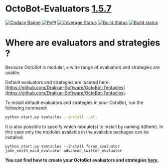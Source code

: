 # OctoBot-Evaluators [1.5.7](https://github.com/Drakkar-Software/OctoBot-Evaluators/blob/master/CHANGELOG.md)
[![Codacy Badge](https://api.codacy.com/project/badge/Grade/a0c08eab5d4c440aa6e3fc3061ad0520)](https://app.codacy.com/gh/Drakkar-Software/OctoBot-Evaluators?utm_source=github.com&utm_medium=referral&utm_content=Drakkar-Software/OctoBot-Evaluators&utm_campaign=Badge_Grade_Dashboard)
[![PyPI](https://img.shields.io/pypi/v/OctoBot-Evaluators.svg)](https://pypi.python.org/pypi/OctoBot-Evaluators/)
[![Coverage Status](https://coveralls.io/repos/github/Drakkar-Software/OctoBot-Evaluators/badge.svg)](https://coveralls.io/github/Drakkar-Software/OctoBot-Evaluators)
[![Build Status](https://travis-ci.com/Drakkar-Software/OctoBot-Evaluators.svg?branch=master)](https://travis-ci.com/Drakkar-Software/OctoBot-Evaluators) 
[![Build status](https://ci.appveyor.com/api/projects/status/p68n2y6547xhw0t6?svg=true)](https://ci.appveyor.com/project/Herklos/octobot-evaluators)

# Where are evaluators and strategies ?

Because OctoBot is modular, a wide range of evaluators and strategies are usable.

Default evaluators and strategies are located here: [https://github.com/Drakkar-Software/OctoBot-Tentacles](https://github.com/Drakkar-Software/OctoBot-Tentacles).

To install default evaluators and strategies in your OctoBot, run the following command: 

```bash
python start.py tentacles --install --all
```


It is also possible to specify which module(s) to install by naming it(them). In this case only the modules available in the available packages can be installed.
```
python start.py tentacles --install forum_evaluator john_smith_macd_evaluator advanced_twitter_evaluator
```

**You can find how to create your OctoBot evaluators and strategies [here](https://github.com/Drakkar-Software/OctoBot/wiki/Customize-your-OctoBot).**


